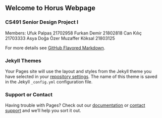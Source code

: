 ## Welcome to Horus Webpage 

### CS491 Senior Design Project I

Members: 
  Ufuk Palpas 21702958
  Furkan Demir 21802818
  Can Kılıç 21703333
  Asya Doğa Özer 
  Muzaffer Köksal 21803125

For more details see [GitHub Flavored Markdown](https://guides.github.com/features/mastering-markdown/).

### Jekyll Themes

Your Pages site will use the layout and styles from the Jekyll theme you have selected in your [repository settings](https://github.com/ufukpalpas/Horus/settings/pages). The name of this theme is saved in the Jekyll `_config.yml` configuration file.

### Support or Contact

Having trouble with Pages? Check out our [documentation](https://docs.github.com/categories/github-pages-basics/) or [contact support](https://support.github.com/contact) and we’ll help you sort it out.
